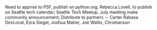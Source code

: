 Need to apprise to PSF, publish on python.org;
Rebecca Lovell, to publish on Seattle tech calendar;
Seattle Tech Meetup, July meeting make community announcement;
Distribute to partners -- Carter Rabasa DevLocal, Ezra Siegel, Joshua Maher, Joe Wallin, Christianson
